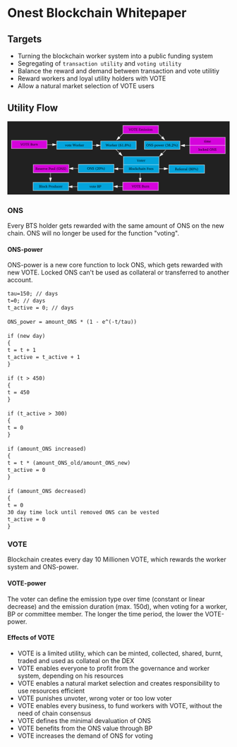 # Onest Blockchain Whitepaper

## Targets
- Turning the blockchain worker system into a public funding system
- Segregating of `transaction utility` and `voting utility`
- Balance the reward and demand between transaction and vote utilitiy 
- Reward workers and loyal utility holders with VOTE
- Allow a natural market selection of VOTE users

## Utility Flow
![utility-flow](https://raw.githubusercontent.com/Onest-io/onest-whitepaper/master/utility-flow.png)

### ONS
Every BTS holder gets rewarded with the same amount of ONS on the new chain. ONS will no longer be used for the function "voting".

#### ONS-power
ONS-power is a new core function to lock ONS, which gets rewarded with new VOTE. Locked ONS can't be used as collateral or transferred to another account.

```
tau=150; // days
t=0; // days
t_active = 0; // days

ONS_power = amount_ONS * (1 - e^(-t/tau))

if (new day)
{
t = t + 1
t_active = t_active + 1
}

if (t > 450)
{
t = 450
}

if (t_active > 300)
{
t = 0
}

if (amount_ONS increased)
{
t = t * (amount_ONS_old/amount_ONS_new)
t_active = 0
}

if (amount_ONS decreased)
{
t = 0
30 day time lock until removed ONS can be vested
t_active = 0
}
```

### VOTE
Blockchain creates every day 10 Millionen VOTE, which rewards the worker system and ONS-power.

#### VOTE-power
The voter can define the emission type over time (constant or linear decrease) and the emission duration (max. 150d), when voting for a worker, BP or committee member. The longer the time period, the lower the VOTE-power. 

#### Effects of VOTE
- VOTE is a limited utility, which can be minted, collected, shared, burnt, traded and used as collateal on the DEX
- VOTE enables everyone to profit from the governance and worker system, depending on his resources
- VOTE enables a natural market selection and creates responsibility to use resources efficient 
- VOTE punishes unvoter, wrong voter or too low voter
- VOTE enables every business, to fund workers with VOTE, without the need of chain consensus
- VOTE defines the minimal devaluation of ONS
- VOTE benefits from the ONS value through BP
- VOTE increases the demand of ONS for voting
